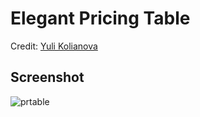 # Elegant Pricing Table
Credit: [Yuli Kolianova](https://www.uplabs.com/posts/prising-tables)
## Screenshot
![prtable](https://user-images.githubusercontent.com/15162292/44005929-5f9eb06e-9e73-11e8-8af7-1b587e3c0200.png)
